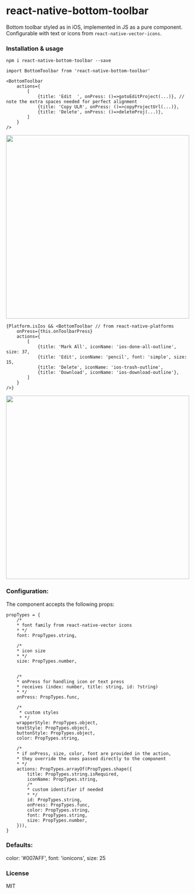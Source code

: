 # react-native-bottom-toolbar

Bottom toolbar styled as in iOS, implemented in JS as a pure component. Configurable with text or icons from `react-native-vector-icons`.


### Installation & usage

`npm i react-native-bottom-toolbar --save`

```
import BottomToolbar from 'react-native-bottom-toolbar'

<BottomToolbar
    actions={
        [
            {title: 'Edit  ', onPress: ()=>gotoEditProject(...)}, // note the extra spaces needed for perfect alignment
            {title: 'Copy ULR', onPress: ()=>copyProjectUrl(...)},
            {title: 'Delete', onPress: ()=>deleteProj(...)},
        ]
    }
/>
```
<img src="https://raw.githubusercontent.com/vonovak/react-native-bottom-toolbar/master/one.png" width="500" />


```
{Platform.isIos && <BottomToolbar // from react-native-platforms 
    onPress={this.onToolbarPress}
    actions={
        [
            {title: 'Mark All', iconName: 'ios-done-all-outline', size: 37,
            {title: 'Edit', iconName: 'pencil', font: 'simple', size: 15,
            {title: 'Delete', iconName: 'ios-trash-outline',
            {title: 'Download', iconName: 'ios-download-outline'},
        ]
    }
/>}
```
<img src="https://raw.githubusercontent.com/vonovak/react-native-bottom-toolbar/master/two.png" width="500" />


### Configuration:

The component accepts the following props:

```
propTypes = {
    /*
    * font family from react-native-vector icons
    * */
    font: PropTypes.string,

    /*
    * icon size
    * */
    size: PropTypes.number,
    
    
    /*
    * onPress for handling icon or text press
    * receives (index: number, title: string, id: ?string)
    * */
    onPress: PropTypes.func,
    
    /*
     * custom styles
     * */
    wrapperStyle: PropTypes.object,
    textStyle: PropTypes.object,
    buttonStyle: PropTypes.object,
    color: PropTypes.string,

    /*
    * if onPress, size, color, font are provided in the action,
    * they override the ones passed directly to the component
    * */
    actions: PropTypes.arrayOf(PropTypes.shape({
        title: PropTypes.string.isRequired,
        iconName: PropTypes.string,
        /*
        * custom identifier if needed
        * */
        id: PropTypes.string,
        onPress: PropTypes.func,
        color: PropTypes.string,
        font: PropTypes.string,
        size: PropTypes.number,
    })),
}
```

### Defaults:

color: '#007AFF',
font: 'ionicons',
size: 25

### License
MIT
